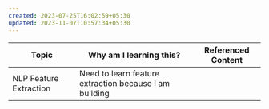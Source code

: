 ```yaml
---
created: 2023-07-25T16:02:59+05:30
updated: 2023-11-07T10:57:34+05:30
---
```

| Topic                  | Why am I learning this? | Referenced Content |
| ---------------------- | ----------------------- | ------------------ |
| NLP Feature Extraction | Need to learn feature extraction because I am building                        |                    |